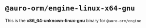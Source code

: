 # `@auro-orm/engine-linux-x64-gnu`

This is the **x86_64-unknown-linux-gnu** binary for `@auro-orm/engine`
